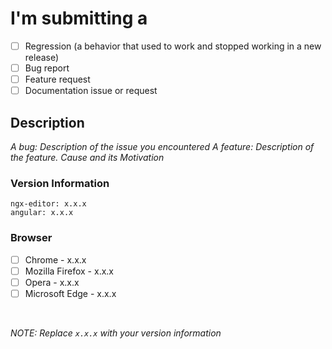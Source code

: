 # I'm submitting a

- [ ] Regression (a behavior that used to work and stopped working in a new release)
- [ ] Bug report
- [ ] Feature request
- [ ] Documentation issue or request

## Description

_A bug: Description of the issue you encountered_
_A feature: Description of the feature. Cause and its Motivation_

### Version Information

```
ngx-editor: x.x.x
angular: x.x.x
```
### Browser

- [ ] Chrome - x.x.x
- [ ]  Mozilla Firefox - x.x.x
- [ ] Opera - x.x.x
- [ ] Microsoft Edge - x.x.x

<br>

_NOTE: Replace `x.x.x` with your version information_
